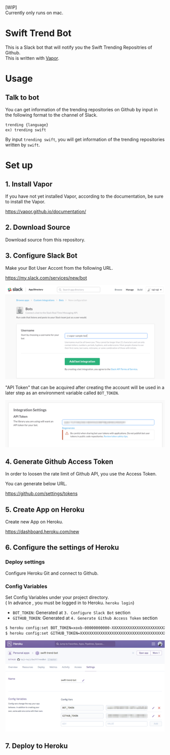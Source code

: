[WIP]  
Currently only runs on mac.

# Swift Trend Bot

This is a Slack bot that will notify you the Swift Trending Repositries of Github.  
This is written with [Vapor](https://github.com/vapor/vapor).

# Usage

## Talk to bot

You can get information of the trending repositories on Github 
by input in the following format to the channel of Slack.

```
trending {language}
ex) trending swift
```

By input `trending swift`, you will get information of the trending repositories written by `swift`.

# Set up

## 1. Install Vapor

If you have not yet installed Vapor, according to the documentation, be sure to install the Vapor.

https://vapor.github.io/documentation/

## 2. Download Source

Download source from this repository.

## 3. Configure Slack Bot

Make your Bot User Accont from the following URL.  

https://my.slack.com/services/new/bot  

![](Resources/create-slack-bot.png)


"API Token" that can be acquired after creating the account will be used in a later step as an environment variable called `BOT_TOKEN`.

![](Resources/create-slack-bot2.png)

## 4. Generate Github Access Token

In order to loosen the rate limit of Github API, you use the Access Token.  

You can generate below URL.  

https://github.com/settings/tokens


## 5. Create App on Heroku

Create new App on Heroku.  

https://dashboard.heroku.com/new

## 6. Configure the settings of Heroku

### Deploy settings
Configure Heroku Git and connect to Github.  

### Config Variables
Set Config Variables under your project directory.  
(
In advance , you must be logged in to Heroku. `heroku login`)

- `BOT_TOKEN`: Generated at `3. Configure Slack Bot` section
- `GITHUB_TOKEN`: Generated at `4. Generate Github Access Token` section

```sh
$ heroku config:set BOT_TOKEN=xoxb-00000000000-XXXXXXXXXXXXXXXXXXXXXXXXX
$ heroku config:set GITHUB_TOKEN=XXXXXXXXXXXXXXXXXXXXXXXXXXXXXXXXXXXXXXXX
```

![](Resources/create-heroku-app.png)

## 7. Deploy to Heroku


